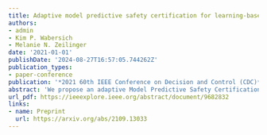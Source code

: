 ```yaml
---
title: Adaptive model predictive safety certification for learning-based control
authors:
- admin
- Kim P. Wabersich
- Melanie N. Zeilinger
date: '2021-01-01'
publishDate: '2024-08-27T16:57:05.744262Z'
publication_types:
- paper-conference
publication: '*2021 60th IEEE Conference on Decision and Control (CDC)*'
abstract: 'We propose an adaptive Model Predictive Safety Certification (MPSC) scheme for learning-based control of linear systems with bounded disturbances and uncertain parameters with known bounds. An MPSC is a modular framework, which can be used in combination with any learning-based controller to ensure state and input constraint satisfaction of a dynamical system by solving an online optimisation problem. By continuously connecting the current system state with a safe terminal set using a robust tube, safety can be ensured. Thereby, the main sources of conservative safety interventions are model uncertainties and short planning horizons. We develop an adaptive mechanism to improve the system model, which leverages set-membership estimation to guarantee recursively feasible and non-decreasing safety performance improvements. In order to accommodate short prediction horizons, iterative safe set enlargements using previously computed robust backup plans are proposed. Finally, we illustrate the increase of the safety performance through the parameter and safe set adaptation for numerical examples with up to 16 state dimensions.'
url_pdf: https://ieeexplore.ieee.org/abstract/document/9682832
links:
- name: Preprint
  url: https://arxiv.org/abs/2109.13033
---
```

